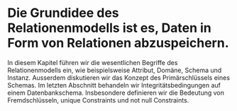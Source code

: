 # Die Grundidee des Relationenmodells ist es, Daten in Form von Relationen abzuspeichern.
In diesem Kapitel führen wir die wesentlichen Begriffe des Relationenmodells ein,
wie beispielsweise Attribut, Domäne, Schema und Instanz. Ausserdem diskutieren wir
das Konzept des Primärschlüssels eines Schemas. Im letzten Abschnitt behandeln wir
Integritätsbedingungen auf einem Datenbankschema. Insbesondere definieren wir die
Bedeutung von Fremdschlüsseln, unique Constraints und not null Constraints.
